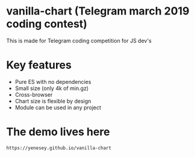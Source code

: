 # vanilla-chart (Telegram march 2019 coding contest)

This is made for Telegram coding competition for JS dev's
    
# Key features

* Pure ES with no dependencies
* Small size (only 4k of min.gz)
* Cross-browser
* Chart size is flexible by design
* Module can be used in any project

# The demo lives here

	https://yenesey.github.io/vanilla-chart